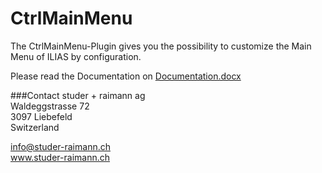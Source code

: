 CtrlMainMenu
============
The CtrlMainMenu-Plugin gives you the possibility to customize the Main Menu of ILIAS by configuration.


Please read the Documentation on [Documentation.docx](https://github.com/studer-raimann/CtrlMainMenu/blob/master/doc/Documentation.docx?raw=true)

###Contact
studer + raimann ag  
Waldeggstrasse 72  
3097 Liebefeld  
Switzerland 

info@studer-raimann.ch  
www.studer-raimann.ch  
